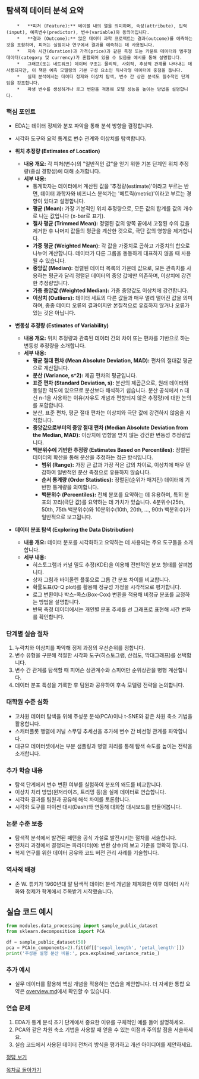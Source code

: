 ## 탐색적 데이터 분석 요약
        *   **피처 (Feature):** 테이블 내의 열을 의미하며, 속성(attribute), 입력(input), 예측변수(predictor), 변수(variable)와 동의어입니다.
        *   **결과 (Outcome):** 많은 데이터 과학 프로젝트는 결과(outcome)를 예측하는 것을 포함하며, 피처는 실험이나 연구에서 결과를 예측하는 데 사용됩니다.
        *   지속 시간(duration)과 가격(price)과 같은 측정 또는 카운트 데이터와 범주형 데이터(category 및 currency)가 혼합되어 있을 수 있음을 예시를 통해 설명합니다.
        *   그래프(또는 네트워크) 데이터 구조는 물리적, 사회적, 추상적 관계를 나타내는 데 사용되지만, 이 책은 예측 모델링의 기본 구성 요소인 직사각형 데이터에 중점을 둡니다.
        *   실제 분석에서는 데이터 정제와 이상치 탐색, 변수 간 상관 분석도 필수적인 단계임을 강조합니다.
        *   파생 변수를 생성하거나 로그 변환을 적용해 모델 성능을 높이는 방법을 설명합니다.

### 핵심 포인트
* EDA는 데이터 정제와 분포 파악을 통해 분석 방향을 결정합니다.
* 시각화 도구와 요약 통계로 변수 관계와 이상치를 탐색합니다.

*   **위치 추정량 (Estimates of Location)**
    *   **내용 개요:** 각 피처(변수)의 "일반적인 값"을 얻기 위한 기본 단계인 위치 추정량(중심 경향성)에 대해 소개합니다.
    *   **세부 내용:**
        *   통계학자는 데이터에서 계산된 값을 '추정량(estimate)'이라고 부르는 반면, 데이터 과학자와 비즈니스 분석가는 '메트릭(metric)'이라고 부르는 경향이 있다고 설명합니다.
        *   **평균 (Mean):** 가장 기본적인 위치 추정량으로, 모든 값의 합계를 값의 개수로 나눈 값입니다 (x-bar로 표기).
        *   **절사 평균 (Trimmed Mean):** 정렬된 값의 양쪽 끝에서 고정된 수의 값을 제거한 후 나머지 값들의 평균을 계산한 것으로, 극단 값의 영향을 제거합니다.
        *   **가중 평균 (Weighted Mean):** 각 값을 가중치로 곱하고 가중치의 합으로 나누어 계산합니다. 데이터가 다른 그룹을 동등하게 대표하지 않을 때 사용될 수 있습니다.
        *   **중앙값 (Median):** 정렬된 데이터 목록의 가운데 값으로, 모든 관측치를 사용하는 평균과 달리 정렬된 데이터의 중앙 값에만 의존하며, 이상치에 강건한 추정량입니다.
        *   **가중 중앙값 (Weighted Median):** 가중 중앙값도 이상치에 강건합니다.
        *   **이상치 (Outliers):** 데이터 세트의 다른 값들과 매우 멀리 떨어진 값을 의미하며, 종종 데이터 오류의 결과이지만 본질적으로 유효하지 않거나 오류가 있는 것은 아닙니다.

*   **변동성 추정량 (Estimates of Variability)**
    *   **내용 개요:** 위치 추정량과 관측된 데이터 간의 차이 또는 편차를 기반으로 하는 변동성 추정량을 소개합니다.
    *   **세부 내용:**
        *   **평균 절대 편차 (Mean Absolute Deviation, MAD):** 편차의 절대값 평균으로 계산됩니다.
        *   **분산 (Variance, s^2):** 제곱 편차의 평균입니다.
        *   **표준 편차 (Standard Deviation, s):** 분산의 제곱근으로, 원래 데이터와 동일한 척도에 있으므로 분산보다 해석하기 쉽습니다. 분산 공식에서 n 대신 n-1을 사용하는 이유(자유도 개념과 편향되지 않은 추정량)에 대한 논의를 포함합니다.
        *   분산, 표준 편차, 평균 절대 편차는 이상치와 극단 값에 강건하지 않음을 지적합니다.
        *   **중앙값으로부터의 중앙 절대 편차 (Median Absolute Deviation from the Median, MAD):** 이상치에 영향을 받지 않는 강건한 변동성 추정량입니다.
        *   **백분위수에 기반한 추정량 (Estimates Based on Percentiles):** 정렬된 데이터의 확산을 통해 분산을 추정하는 접근 방식입니다.
            *   **범위 (Range):** 가장 큰 값과 가장 작은 값의 차이로, 이상치에 매우 민감하여 일반적인 분산 측정으로 유용하지 않습니다.
            *   **순서 통계량 (Order Statistics):** 정렬된(순위가 매겨진) 데이터에 기반한 통계량을 의미합니다.
            *   **백분위수 (Percentiles):** 전체 분포를 요약하는 데 유용하며, 특히 분포의 꼬리(극단 값)를 요약하는 데 가치가 있습니다. 4분위수(25th, 50th, 75th 백분위수)와 10분위수(10th, 20th, ..., 90th 백분위수)가 일반적으로 보고됩니다.

*   **데이터 분포 탐색 (Exploring the Data Distribution)**
    *   **내용 개요:** 데이터 분포를 시각화하고 요약하는 데 사용되는 주요 도구들을 소개합니다.
    *   **세부 내용:**
        *   히스토그램과 커널 밀도 추정(KDE)을 이용해 전반적인 분포 형태를 살펴봅니다.
        *   상자 그림과 바이올린 플롯으로 그룹 간 분포 차이를 비교합니다.
        *   확률도표(Q-Q plot)를 활용해 정규성 가정을 시각적으로 평가합니다.
        *   로그 변환이나 박스-콕스(Box-Cox) 변환을 적용해 비정규 분포를 교정하는 방법을 설명합니다.
        *   반복 측정 데이터에서는 개인별 분포 추세를 선 그래프로 표현해 시간 변화를 확인합니다.

### 단계별 실습 절차
1. 누락치와 이상치를 파악해 정제 과정의 우선순위를 정합니다.
2. 변수 유형을 구분해 적절한 시각화 도구(히스토그램, 산점도, 막대그래프)를 선택합니다.
3. 변수 간 관계를 탐색할 때 피어슨 상관계수와 스피어만 순위상관을 병행 계산합니다.
4. 데이터 분포 특성을 기록한 후 팀원과 공유하여 후속 모델링 전략을 논의합니다.

### 대학원 수준 심화
* 고차원 데이터 탐색을 위해 주성분 분석(PCA)이나 t-SNE와 같은 차원 축소 기법을 활용합니다.
* 스캐터플롯 행렬에 커널 스무딩 추세선을 추가해 변수 간 비선형 관계를 파악합니다.
* 대규모 데이터셋에서는 부분 샘플링과 병렬 처리를 통해 탐색 속도를 높이는 전략을 소개합니다.

### 추가 학습 내용
* 탐색 단계에서 변수 변환 여부를 실험하여 분포의 왜도를 비교합니다.
* 이상치 처리 방법(윈저라이즈, 트리밍 등)을 실제 데이터로 연습합니다.
* 시각화 결과를 팀원과 공유해 해석 차이를 토론합니다.
* 시각화 도구를 파이썬 대시(Dash)와 연동해 대화형 대시보드를 만들어봅니다.

### 논문 수준 보충
* 탐색적 분석에서 발견된 패턴을 공식 가설로 발전시키는 절차를 서술합니다.
* 전처리 과정에서 결정되는 파라미터(예: 변환 상수)의 보고 기준을 명확히 합니다.
* 복제 연구를 위한 데이터 공유와 코드 버전 관리 사례를 기술합니다.

### 역사적 배경
* 존 W. 튜키가 1960년대 말 탐색적 데이터 분석 개념을 체계화한 이후 데이터 시각화와 정제가 학계에서 주목받기 시작했습니다.
## 실습 코드 예시

```python
from modules.data_processing import sample_public_dataset
from sklearn.decomposition import PCA

df = sample_public_dataset(50)
pca = PCA(n_components=2).fit(df[['sepal_length', 'petal_length']])
print('주성분 설명 분산 비율:', pca.explained_variance_ratio_)
```


### 추가 예시
- 실무 데이터를 활용해 핵심 개념을 적용하는 연습을 제안합니다.
더 자세한 통합 요약은 [overview.md](../overview.md)에서 확인할 수 있습니다.

### 연습 문제
1. EDA가 통계 분석 초기 단계에서 중요한 이유를 구체적인 예를 들어 설명하세요.
2. PCA와 같은 차원 축소 기법을 사용할 때 얻을 수 있는 이점과 주의할 점을 서술하세요.
3. 실습 코드에서 사용된 데이터 전처리 방식을 평가하고 개선 아이디어를 제안하세요.

[정답 보기](../answers.md)

[목차로 돌아가기](../overview.md)
